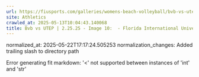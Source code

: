 ```yaml
---
url: https://fiusports.com/galleries/womens-beach-volleyball/bvb-vs-utep-2-25-25/image-10/356/62690/
site: Athletics
crawled_at: 2025-05-13T10:04:43.140068
title: Bvb vs UTEP | 2.25.25 - Image 10:  - Florida International University
---
```

normalized_at: 2025-05-22T17:17:24.505253
normalization_changes: Added trailing slash to directory path

Error generating fit markdown: '<' not supported between instances of 'int' and 'str'